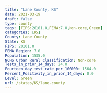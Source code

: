 ```yaml
---
title: "Lane County, KS"
date: 2021-03-19
draft: false
type: county
tags: [FIPS:20101.0,FEMA:7.0,Non-core,Green]
categories: [KS]
County: Lane County
State: KS
FIPS: 20101.0
FEMA_Region: 7.0
Population: 1535.0
NCHS_Urban_Rural_Classification: Non-core
Tests_in_prior_14_days: 24.0
Fourteen_day_test_rate_per_100000: 1564.0
Percent_Positivity_in_prior_14_days: 0.0
Level: Green
url: /states/KS/lane-county
---
```



